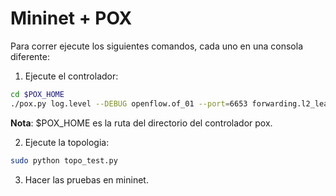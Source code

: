 # Mininet + POX #

Para correr ejecute los siguientes comandos, cada uno en una consola diferente:

1. Ejecute el controlador:
```bash
cd $POX_HOME
./pox.py log.level --DEBUG openflow.of_01 --port=6653 forwarding.l2_learning 
```
**Nota**: $POX_HOME es la ruta del directorio del controlador pox.

2. Ejecute la topologia:

```bash
sudo python topo_test.py 
```

3. Hacer las pruebas en mininet.
